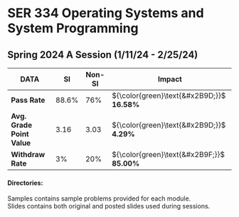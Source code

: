 # SER 334 Operating Systems and System Programming #
## Spring 2024 A Session (1/11/24 - 2/25/24) ##

| DATA                       | **SI** | **Non-SI** | **Impact**                                  |
|----------------------------|--------|------------|---------------------------------------------|
| **Pass Rate**              | 88.6%  | 76%        | ${\color{green}\text{&#x2B9D;}}$ **16.58%** |
| **Avg. Grade Point Value** | 3.16   | 3.03       | ${\color{green}\text{&#x2B9D;}}$ **4.29%**  |
| **Withdraw Rate**          | 3%     | 20%        | ${\color{green}\text{&#x2B9F;}}$ **85.00%** |

#### Directories: ####
Samples contains sample problems provided for each module.  
Slides contains both original and posted slides used during sessions.